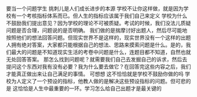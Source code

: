 要当一个问题学生 挑刺儿是人们成长进步的本源 学校不让你这样做，就是因为学校有一个考核指标体系而已。但人生的指标应该属于我们自己来定义
学校为什么不鼓励我们提出意见？因为学校的理论不可被质疑。考试的时候，我们没法儿质疑问题是否合理，问题说的是否明确。 我们做的是揣摩讨好出题人，然后尽可能地按照他们的想法回答问题。但现实世界不是这样的，现实世界没有一个这样的出题人拥有绝对答案，大家都只能根据自己的想法、思路来摸索问题是什么。是的，我们最大的问题是不知道现实生活的考卷中问题是什么，连题目都不知道，自然也就无处回答答案。
那怎么找到问题呢？就需要我们自己去发掘自己的诉求，然后去提问这个东西对我有没有必要？我为什么要去做它？在回答完这些内容之后，我们才能真正做出来让自己满足的事情。
可想想 这不恰恰就是学校不鼓励你做的吗 学校为人定义了一个预设的指标，他教人做的是解决这些预设指标的问题。但可悲的是 这恰恰是人生中最重要的一环。学习怎么给自己出题才是最关键的